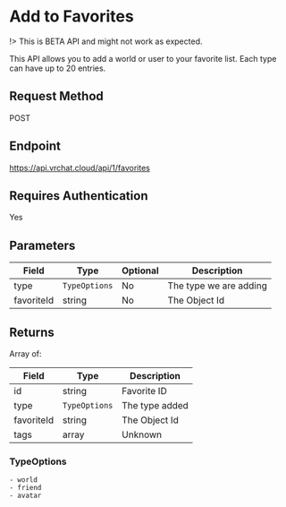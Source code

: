 
# Add to Favorites

!> This is BETA API and might not work as expected.

This API allows you to add a world or user to your favorite list.
Each type can have up to 20 entries.

## Request Method 
POST

## Endpoint
https://api.vrchat.cloud/api/1/favorites

## Requires Authentication
Yes

## Parameters

Field | Type | Optional | Description
------|------|----------|------------
type | `TypeOptions` | No | The type we are adding
favoriteId | string | No | The Object Id

## Returns 

Array of:

Field | Type | Description
------|------|------------
id | string | Favorite ID
type | `TypeOptions` | The type added
favoriteId | string | The Object Id
tags | array | Unknown

### TypeOptions

    - world
    - friend
    - avatar
